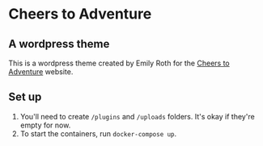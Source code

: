 # Cheers to Adventure

## A wordpress theme

This is a wordpress theme created by Emily Roth for the [Cheers to Adventure](http://www.cheerstoadventure.com/) website.

## Set up

1. You'll need to create `/plugins` and `/uploads` folders. It's okay if they're empty for now.
2. To start the containers, run `docker-compose up`.
